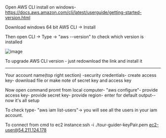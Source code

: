 Open AWS CLI install on windows- https://docs.aws.amazon.com/cli/latest/userguide/getting-started-version.html

Download windows 64 bit AWS CLI -> Install

Then open CLI -> Type -> "aws --version" to check which version is installed

![image](https://user-images.githubusercontent.com/107784718/212048159-10a2db43-0a61-4941-945d-01956f1634a5.png)

To upgrade AWS CLI version - just redownload the link and install it
______________________________________________________________________________________________________________________________________________________________
Your account name(top right section) -security credentials- create access key- download file or make note of secret key and access key

Now open command promt from local computer- "aws configure"- provide access key- provide secret key- provide region- enter for default output-- now it's all setup

To check type- "aws iam list-users"-> you will see all the users in your iam account.

To connect from cmd to ec2 instance:ssh -i ./tour-guider-keyPair.pem ec2-user@54.211.124.178
